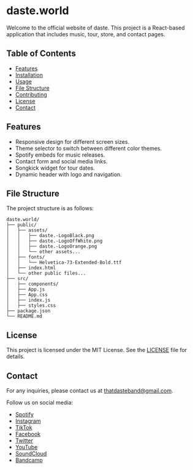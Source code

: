 # daste.world

Welcome to the official website of daste. 
This project is a React-based application that includes music, tour, store, and contact pages.

## Table of Contents

- [Features](#features)
- [Installation](#installation)
- [Usage](#usage)
- [File Structure](#file-structure)
- [Contributing](#contributing)
- [License](#license)
- [Contact](#contact)

## Features

- Responsive design for different screen sizes.
- Theme selector to switch between different color themes.
- Spotify embeds for music releases.
- Contact form and social media links.
- Songkick widget for tour dates.
- Dynamic header with logo and navigation.

## File Structure

The project structure is as follows:

```
daste.world/
├── public/
│   ├── assets/
│   │   ├── daste.-LogoBlack.png
│   │   ├── daste.-LogoOffWhite.png
│   │   ├── daste.-LogoOrange.png
│   │   └── other assets...
│   ├── fonts/
│   │   └── Helvetica-73-Extended-Bold.ttf
│   ├── index.html
│   └── other public files...
├── src/
│   ├── components/ 
│   ├── App.js
│   ├── App.css
│   ├── index.js
│   ├── styles.css
├── package.json
└── README.md
```

## License

This project is licensed under the MIT License. See the [LICENSE](LICENSE) file for details.

## Contact

For any inquiries, please contact us at [thatdasteband@gmail.com](mailto:thatdasteband@gmail.com).

Follow us on social media:
- [Spotify](https://open.spotify.com/artist/5uXWOfu1kA8mQ9bUp5GgxT)
- [Instagram](https://instagram.com/daste.music)
- [TikTok](https://tiktok.com/@daste.music)
- [Facebook](https://www.facebook.com/daste.music)
- [Twitter](https://x.com/dasteband)
- [YouTube](https://www.youtube.com/channel/UCOvwkCtPWz9rDC4rcNf303w)
- [SoundCloud](https://soundcloud.com/daste-music)
- [Bandcamp](https://daste.bandcamp.com/)
